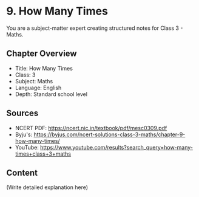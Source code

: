 # 9. How Many Times

You are a subject-matter expert creating structured notes for Class 3 - Maths.

## Chapter Overview
- Title: How Many Times
- Class: 3
- Subject: Maths
- Language: English
- Depth: Standard school level

## Sources
- NCERT PDF: https://ncert.nic.in/textbook/pdf/mesc0309.pdf
- Byju's: https://byjus.com/ncert-solutions-class-3-maths/chapter-9-how-many-times/
- YouTube: https://www.youtube.com/results?search_query=how-many-times+class+3+maths

## Content
(Write detailed explanation here)
